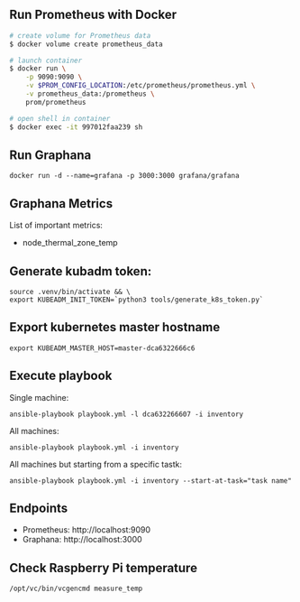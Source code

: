 ## Run Prometheus with Docker

```bash
# create volume for Prometheus data
$ docker volume create prometheus_data

# launch container
$ docker run \
    -p 9090:9090 \
    -v $PROM_CONFIG_LOCATION:/etc/prometheus/prometheus.yml \
    -v prometheus_data:/prometheus \
    prom/prometheus

# open shell in container
$ docker exec -it 997012faa239 sh

```

## Run Graphana

```
docker run -d --name=grafana -p 3000:3000 grafana/grafana
```

## Graphana Metrics

List of important metrics:

* node_thermal_zone_temp

## Generate kubadm token:

```
source .venv/bin/activate && \
export KUBEADM_INIT_TOKEN=`python3 tools/generate_k8s_token.py`
```

## Export kubernetes master hostname

```
export KUBEADM_MASTER_HOST=master-dca6322666c6
```

## Execute playbook

Single machine:

```
ansible-playbook playbook.yml -l dca632266607 -i inventory
```

All machines:

```
ansible-playbook playbook.yml -i inventory
```

All machines but starting from a specific tastk:

```
ansible-playbook playbook.yml -i inventory --start-at-task="task name"
```

## Endpoints

* Prometheus: http://localhost:9090
* Graphana: http://localhost:3000

## Check Raspberry Pi temperature

```
/opt/vc/bin/vcgencmd measure_temp
```